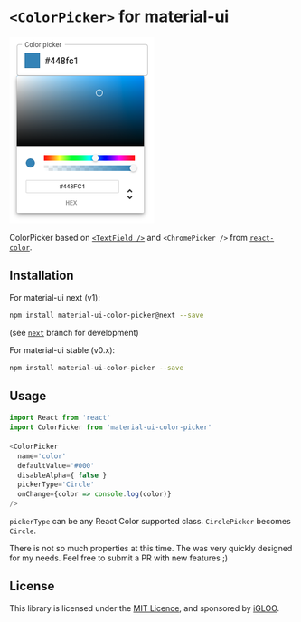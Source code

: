 # `<ColorPicker>` for material-ui

![`<ColorPicker>` example](./doc/screenshot.png)

ColorPicker based on [`<TextField />`](http://www.material-ui.com/#/components/text-field) and `<ChromePicker />` from [`react-color`](https://github.com/casesandberg/react-color/).

## Installation

For material-ui next (v1):

```sh
npm install material-ui-color-picker@next --save
```

(see [`next`](/tree/next) branch for development)

For material-ui stable (v0.x):

```sh
npm install material-ui-color-picker --save
```

## Usage

```js
import React from 'react'
import ColorPicker from 'material-ui-color-picker'

<ColorPicker
  name='color'
  defaultValue='#000'
  disableAlpha={ false }
  pickerType='Circle'
  onChange={color => console.log(color)}
/>
```

`pickerType` can be any React Color supported class. `CirclePicker` becomes `Circle`. 

There is not so much properties at this time. The was very quickly designed for my needs. Feel free to submit a PR with new features ;)

## License

This library is licensed under the [MIT Licence](LICENSE), and sponsored by [iGLOO](https://igloo.be).
